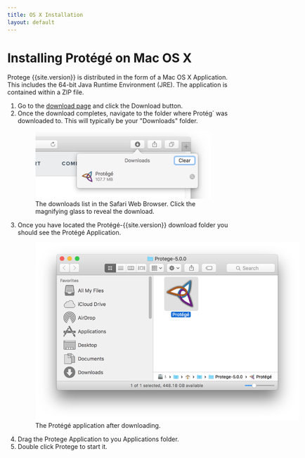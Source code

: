 ```yaml
---
title: OS X Installation
layout: default
---
```


Installing Protégé on Mac OS X
==============================

Protege {{site.version}} is distributed in the form of a Mac OS X Application.  This includes the 64-bit Java Runtime Environment (JRE).  The application is contained within a ZIP file.

1. Go to the [download page](http://protege.stanford.edu/products.php#desktop-protege) and click the Download button.
2. Once the download completes, navigate to the folder where Protég´ was downloaded to. This will typically be your "Downloads" folder.
    <figure>
	  <img alt="Mac Download" src="safari-downloads.png" style="max-width: 400px;"/>
	  <figcaption>The downloads list in the Safari Web Browser.  Click the magnifying glass to reveal the download.
	  </figcaption>
    </figure>
3. Once you have located the Protégé-{{site.version}} download folder you should see the Protégé Application.
    <figure>
	  <img alt="Mac Download" src="protege-app-bundle.png" style="max-width: 600px;"/>
	  <figcaption>The Protégé application after downloading.</figcaption>
    </figure>
4. Drag the Protege Application to you Applications folder.
5. Double click Protege to start it.
